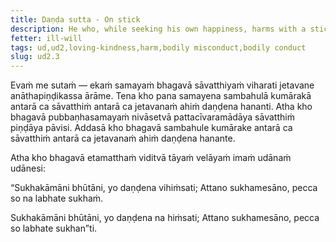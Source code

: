 ```yaml
---
title: Daṇḍa sutta - On stick
description: He who, while seeking his own happiness, harms with a stick beings who desire happiness, will not find happiness after passing away.
fetter: ill-will
tags: ud,ud2,loving-kindness,harm,bodily misconduct,bodily conduct
slug: ud2.3
---
```


Evaṁ me sutaṁ — ekaṁ samayaṁ bhagavā sāvatthiyaṁ viharati jetavane anāthapiṇḍikassa ārāme. Tena kho pana samayena sambahulā kumārakā antarā ca sāvatthiṁ antarā ca jetavanaṁ ahiṁ daṇḍena hananti. Atha kho bhagavā pubbaṇhasamayaṁ nivāsetvā pattacīvaramādāya sāvatthiṁ piṇḍāya pāvisi. Addasā kho bhagavā sambahule kumārake antarā ca sāvatthiṁ antarā ca jetavanaṁ ahiṁ daṇḍena hanante.

Atha kho bhagavā etamatthaṁ viditvā tāyaṁ velāyaṁ imaṁ udānaṁ udānesi:

“Sukhakāmāni bhūtāni,
yo daṇḍena vihiṁsati;
Attano sukhamesāno,
pecca so na labhate sukhaṁ.

Sukhakāmāni bhūtāni,
yo daṇḍena na hiṁsati;
Attano sukhamesāno,
pecca so labhate sukhan”ti.
